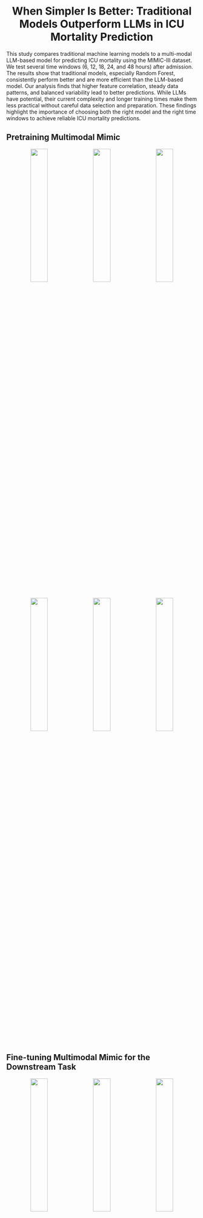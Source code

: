 <p align="center">
    <h1 align="center">
        When Simpler Is Better: Traditional Models Outperform LLMs in ICU Mortality Prediction
    </h1>
     <p>This study compares traditional machine learning models to a multi-modal LLM-based model for predicting ICU mortality using the MIMIC-III dataset. We test several time windows (6, 12, 18, 24, and 48 hours) after admission. The results show that traditional models, especially Random Forest, consistently perform better and are more efficient than the LLM-based model. Our analysis finds that higher feature correlation, steady data patterns, and balanced variability lead to better predictions. While LLMs have potential, their current complexity and longer training times make them less practical without careful data selection and preparation. These findings highlight the importance of choosing both the right model and the right time windows to achieve reliable ICU mortality predictions.</p>
</p>


## Pretraining Multimodal Mimic

<p align="center">
  <img src="./imgs/W&B Chart 3_3_2025, 11_24_37 am.png" alt="" width="30%" style="display: inline-block; margin: 0 1%;" />
  <img src="./imgs/W&B Chart 3_3_2025, 11_27_50 am.png" alt="" width="30%" style="display: inline-block; margin: 0 1%;" />
  <img src="./imgs/W&B Chart 3_3_2025, 11_28_12 am.png" alt="" width="30%" style="display: inline-block; margin: 0 1%;" />
</p>

<p align="center">
  <img src="./imgs/W&B Chart 7_3_2025, 10_59_02 am.png" alt="" width="30%" style="display: inline-block; margin: 0 1%;" />
  <img src="./imgs/W&B Chart 7_3_2025, 10_58_57 am.png" alt="" width="30%" style="display: inline-block; margin: 0 1%;" />
  <img src="./imgs/W&B Chart 7_3_2025, 10_58_50 am.png" alt="" width="30%" style="display: inline-block; margin: 0 1%;" />
</p>


## Fine-tuning Multimodal Mimic for the Downstream Task
<p align="center">
  <img src="./imgs/W&B Chart 8_3_2025, 1_32_51 pm.png" alt="" width="30%" style="display: inline-block; margin: 0 1%;" />
  <img src="./imgs/W&B Chart 8_3_2025, 1_16_27 pm.png" alt="" width="30%" style="display: inline-block; margin: 0 1%;" />
  <img src="./imgs/W&B Chart 8_3_2025, 1_16_39 pm.png" alt="" width="30%" style="display: inline-block; margin: 0 1%;" />
</p>

<p align="center">
  <img src="./imgs/W&B Chart 8_3_2025, 1_16_55 pm.png" alt="" width="30%" style="display: inline-block; margin: 0 1%;" />
  <img src="./imgs/W&B Chart 8_3_2025, 1_17_03 pm.png" alt="" width="30%" style="display: inline-block; margin: 0 1%;" />
  <img src="./imgs/W&B Chart 8_3_2025, 1_17_09 pm.png" alt="" width="30%" style="display: inline-block; margin: 0 1%;" />
</p>


# Dataset

Please check [document of dataset](./documents/dataset.md)

<p align="center">
  <img src="./imgs/result_of_evaluation_ds.png" alt="" width="50%" style="display: inline-block; margin: 0 2%;" />
</p>



# Training

We utilize a customized development container (devcontainer) to conduct all experiments within an isolated environment. This approach ensures consistency across development setups and mitigates issues related to Python dependencies. 

Different models have different training strategies, please check below:

<p align="center">
  <img src="./imgs/training_time.png" alt="" width="50%" style="display: inline-block; margin: 0 2%;" />
</p>


## Training Customized LLM

For training the customized LLM model. Please use `tmux`

```
tmux new -s session_name
tmux ls
tmux a -t session_name
time python experiments/measurement_notes/measurement_notes_llm.py > train_log.txt 2>&1
Control+B D

tail -f train_log.txt
```

## Training Traditional Models

For training the traditional ML model, please use [Makefile](./Makefile).


# Developer

The entire project structure should be like below:

```
ubuntu@ip:~/workspace/multimodal-mimic3-pretraining-epoch200$ tree -L 2
.
├── CITATION.cff
├── Makefile
├── README.md
├── README_MODEL_ARCH.md
├── READM_log.md
├── cost-time.md
├── documents
│   └── dataset.md
├── exp
│   └── in-hospital-mortality
├── exp_outputs
│   └── multimodal-mimic-3-pretraining-epoch-200
├── experiments
│   └── measurement_notes
├── imgs
│   ├── W&B Chart 3_3_2025, 11_24_37 am.png
│   ├── W&B Chart 3_3_2025, 11_27_50 am.png
│   ├── W&B Chart 3_3_2025, 11_28_12 am.png
│   ├── W&B Chart 7_3_2025, 10_34_54 am.png
│   ├── W&B Chart 7_3_2025, 10_35_12 am.png
│   ├── W&B Chart 7_3_2025, 10_35_33 am.png
│   ├── W&B Chart 7_3_2025, 10_35_44 am.png
│   ├── W&B Chart 7_3_2025, 10_50_50 am.png
│   ├── W&B Chart 7_3_2025, 10_53_57 am.png
│   ├── W&B Chart 7_3_2025, 10_58_50 am.png
│   ├── W&B Chart 7_3_2025, 10_58_57 am.png
│   ├── W&B Chart 7_3_2025, 10_59_02 am.png
│   ├── result_of_evaluation_ds.png
│   └── training_time.png
├── in-hospital-mortality-12
│   ├── test
│   ├── test_listfile.csv
│   ├── train
│   ├── train_listfile.csv
│   └── val_listfile.csv
├── in-hospital-mortality-18
│   ├── test
│   ├── test_listfile.csv
│   ├── train
│   ├── train_listfile.csv
│   └── val_listfile.csv
├── in-hospital-mortality-24
│   ├── test
│   ├── test_listfile.csv
│   ├── train
│   ├── train_listfile.csv
│   └── val_listfile.csv
├── in-hospital-mortality-30
│   ├── 1percent_test_listfile.csv
│   ├── 1percent_train_listfile.csv
│   ├── 1percent_val_listfile.csv
│   ├── test
│   └── train
├── in-hospital-mortality-36
│   ├── 1percent_test_listfile.csv
│   ├── 1percent_train_listfile.csv
│   ├── 1percent_val_listfile.csv
│   ├── test
│   └── train
├── in-hospital-mortality-42
│   ├── 1percent_test_listfile.csv
│   ├── 1percent_train_listfile.csv
│   ├── 1percent_val_listfile.csv
│   ├── test
│   └── train
├── in-hospital-mortality-48
│   ├── test
│   ├── test_listfile.csv
│   ├── train
│   ├── train_listfile.csv
│   └── val_listfile.csv
├── in-hospital-mortality-6
│   ├── test
│   ├── test_listfile.csv
│   ├── train
│   ├── train_listfile.csv
│   └── val_listfile.csv
├── in-hospital-mortality-6-48.tar.gz
├── logs
│   ├── 12h_log_5_dec.txt
│   ├── 18h_log_5_dec.txt
│   ├── 24h_log_5_dec.txt
│   ├── down_stream_48h_log.txt
│   ├── fine_tuning_on_48_h_log.txt
│   ├── fine_tuning_on_6_h_log.txt
│   ├── pretrain_log.txt
│   ├── requirements.txt
│   ├── train_log.txt
│   ├── train_log_12_600.txt
│   ├── train_log_18_600.txt
│   ├── train_log_24_600.txt
│   ├── train_log_28_Feb.txt
│   ├── train_log_30_1800.txt
│   ├── train_log_30_600.txt
│   ├── train_log_30_900.txt
│   ├── train_log_36_1800.txt
│   ├── train_log_36_600.txt
│   ├── train_log_36_900.txt
│   ├── train_log_42_600.txt
│   ├── train_log_48_0_600.txt
│   ├── train_log_48_600.txt
│   ├── train_log_5_dec.txt
│   ├── train_log_6_600.txt
│   ├── train_log_6_hours_600.txt
│   ├── train_log_n_12_600.txt
│   ├── train_log_n_18_600.txt
│   ├── train_log_n_24_600.txt
│   ├── train_log_n_30_600.txt
│   ├── train_log_n_36_600.txt
│   ├── train_log_n_42_600.txt
│   ├── train_log_n_48_600.txt
│   ├── train_log_n_6_10.txt
│   ├── train_log_n_6_600.txt
│   ├── train_log_p_12_600.txt
│   ├── train_log_p_18_600.txt
│   ├── train_log_p_24_600.txt
│   ├── train_log_p_30_600.txt
│   ├── train_log_p_36_600.txt
│   ├── train_log_p_42_600.txt
│   ├── train_log_p_48_2_600.txt
│   ├── train_log_p_48_600.txt
│   ├── train_log_p_6_600.txt
│   ├── train_log_p_n_12_600.txt
│   ├── train_log_p_n_18_600.txt
│   ├── train_log_p_n_24_600.txt
│   ├── train_log_p_n_30_600.txt
│   ├── train_log_p_n_36_600.txt
│   ├── train_log_p_n_42_600.txt
│   ├── train_log_p_n_6_600.txt
│   └── train_logs_48_24_nov.txt
├── mimic3-benchmarks
│   ├── create_decompensation.py
│   ├── create_in_hospital_mortality.py
│   ├── create_length_of_stay.py
│   ├── create_multitask.py
│   ├── create_phenotyping.py
│   ├── extract_episodes_from_subjects.py
│   ├── in-hospital-mortality
│   ├── in-hospital-mortality-downstream
│   └── root
├── multimodal_clinical_pretraining
│   ├── __init__.py
│   ├── __pycache__
│   ├── data
│   ├── distributed_utils.py
│   ├── loss.py
│   ├── models
│   ├── optim
│   ├── pretrain
│   ├── resources
│   ├── scheduler
│   └── utils.py
├── raw-mimic3
│   ├── ICUSTAYS.csv
│   └── NOTEEVENTS.csv
├── scripts
│   └── calculate_execution_time.sh
├── test_notes_dataset.pkl
├── train_notes_dataset.pkl
├── val_notes_dataset.pkl
├── visualization
│   ├── eval_aoc_roc.ipynb
│   └── newplot.png
└── wandb
    ├── debug-internal.log -> run-20250304_100151-bqulgoqf/logs/debug-internal.log
    ├── debug.log -> run-20250304_100151-bqulgoqf/logs/debug.log
    ├── latest-run -> run-20250304_100151-bqulgoqf
    ├── run-20250302_051114-nnfq92sr
    ├── run-20250302_231213-6odzmeub
    ├── run-20250302_231826-g8u7nzsm
    ├── run-20250304_025141-5o65hj3j
    ├── run-20250304_045655-v46aka9n
    ├── run-20250304_061911-c5pnhukq
    ├── run-20250304_062932-t2zgvzww
    ├── run-20250304_064307-m5ss0f6h
    ├── run-20250304_064926-em2k41io
    ├── run-20250304_070123-fcbuonjr
    ├── run-20250304_070611-stzzyoax
    ├── run-20250304_071730-t5s3jpn9
    ├── run-20250304_072430-6jpgoob4
    ├── run-20250304_073736-32tqbycx
    ├── run-20250304_074443-13w4jjnl
    ├── run-20250304_075835-o3mnqra5
    ├── run-20250304_084711-z0on6zav
    └── run-20250304_100151-bqulgoqf

69 directories, 117 files
```


# Citation

```bibtex
@software{Li_Multimodal-mimic_2024,
author = {Li, Bowen},
doi = {<>},
month = dec,
title = {{Multimodal-mimic}},
url = {https://github.com/Aisuko/multimodal-mimic},
version = {1.0.0},
year = {2024}
}
```


# Acknowledgements

* [Ryan King etc al.](https://github.com/kingrc15/multimodal-clinical-pretraining)
* [YerevaNN](https://github.com/YerevaNN/mimic3-benchmarks)

Thanks for your contribution.
